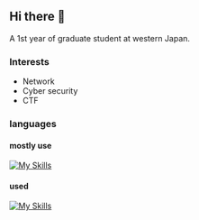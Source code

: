 ## Hi there 👋

<!--
**hashiba-k-jp/hashiba-k-jp** is a ✨ _special_ ✨ repository because its `README.md` (this file) appears on your GitHub profile.

Here are some ideas to get you started:

- 🔭 I’m currently working on ...
- 🌱 I’m currently learning ...
- 👯 I’m looking to collaborate on ...
- 🤔 I’m looking for help with ...
- 💬 Ask me about ...
- 📫 How to reach me: ...
- 😄 Pronouns: ...
- ⚡ Fun fact: ...
-->

A 1st year of graduate student at western Japan.

### Interests
- Network
- Cyber security
- CTF

### languages
#### mostly use
[![My Skills](https://skillicons.dev/icons?i=c,python)](https://skillicons.dev)

#### used
[![My Skills](https://skillicons.dev/icons?i=go,rust,java,ocaml)](https://skillicons.dev)
